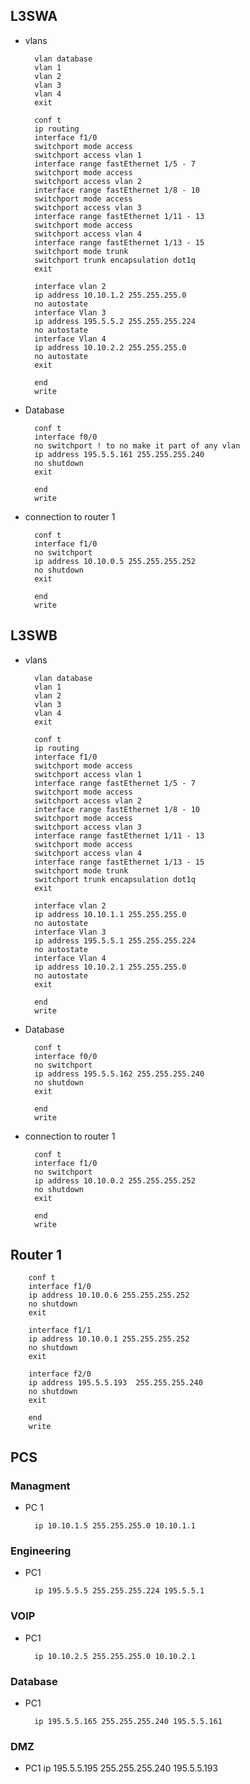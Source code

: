 ## L3SWA
* vlans

		vlan database
		vlan 1
		vlan 2
		vlan 3
		vlan 4
		exit
		
		conf t
		ip routing 
		interface f1/0
		switchport mode access
		switchport access vlan 1
		interface range fastEthernet 1/5 - 7
		switchport mode access
		switchport access vlan 2
		interface range fastEthernet 1/8 - 10 
		switchport mode access               
		switchport access vlan 3             
		interface range fastEthernet 1/11 - 13
		switchport mode access                
		switchport access vlan 4              
		interface range fastEthernet 1/13 - 15
		switchport mode trunk
		switchport trunk encapsulation dot1q
		exit
		
		interface vlan 2
		ip address 10.10.1.2 255.255.255.0
		no autostate
		interface Vlan 3
		ip address 195.5.5.2 255.255.255.224
		no autostate
		interface Vlan 4
		ip address 10.10.2.2 255.255.255.0 
		no autostate 
		exit 
	
		end 
		write
		
* Database

		conf t
		interface f0/0
		no switchport ! to no make it part of any vlan
		ip address 195.5.5.161 255.255.255.240
		no shutdown
		exit
		
		end
		write


* connection to router 1

		conf t
		interface f1/0
		no switchport
		ip address 10.10.0.5 255.255.255.252
		no shutdown 
		exit
		
		end
		write

## L3SWB

* vlans

		vlan database
		vlan 1
		vlan 2
		vlan 3
		vlan 4
		exit
		
		conf t
		ip routing 
		interface f1/0
		switchport mode access
		switchport access vlan 1
		interface range fastEthernet 1/5 - 7
		switchport mode access
		switchport access vlan 2
		interface range fastEthernet 1/8 - 10 
		switchport mode access               
		switchport access vlan 3             
		interface range fastEthernet 1/11 - 13
		switchport mode access                
		switchport access vlan 4              
		interface range fastEthernet 1/13 - 15
		switchport mode trunk
		switchport trunk encapsulation dot1q
		exit
		
		interface vlan 2
		ip address 10.10.1.1 255.255.255.0
		no autostate
		interface Vlan 3
		ip address 195.5.5.1 255.255.255.224
		no autostate
		interface Vlan 4
		ip address 10.10.2.1 255.255.255.0 
		no autostate 
		exit 
		
		end 
		write

	
* Database

		conf t
		interface f0/0
		no switchport
		ip address 195.5.5.162 255.255.255.240
		no shutdown
		exit
		
		end
		write
		

* connection to router 1

		conf t
		interface f1/0
		no switchport
		ip address 10.10.0.2 255.255.255.252
		no shutdown 
		exit
		
		end
		write
		
		
## Router 1
		
		conf t
		interface f1/0
		ip address 10.10.0.6 255.255.255.252
		no shutdown
		exit
		
		interface f1/1
		ip address 10.10.0.1 255.255.255.252
		no shutdown
		exit
		
		interface f2/0
		ip address 195.5.5.193	255.255.255.240
		no shutdown
		exit
		
		end
		write

## PCS

### Managment
* PC 1

		ip 10.10.1.5 255.255.255.0 10.10.1.1


### Engineering
* PC1 

		ip 195.5.5.5 255.255.255.224 195.5.5.1


### VOIP
* PC1

		ip 10.10.2.5 255.255.255.0 10.10.2.1
		
### Database
* PC1

		ip 195.5.5.165 255.255.255.240 195.5.5.161
		
### DMZ

* PC1
		ip 195.5.5.195 255.255.255.240 195.5.5.193

